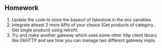 ## Homework

1. Update the code to store the baseurl of fakestore in the env variables.
2. Integrate atleast 2 more APIs of your choice (Get products of category
   , Get single product) using retrofit.
3. Try and make another gateway which uses some other http client library like OkHTTP and see how you can manage two different gateway impls. 

